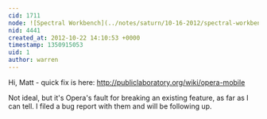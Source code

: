 ```yaml
---
cid: 1711
node: ![Spectral Workbench](../notes/saturn/10-16-2012/spectral-workbench)
nid: 4441
created_at: 2012-10-22 14:10:53 +0000
timestamp: 1350915053
uid: 1
author: warren
---
```


Hi, Matt - quick fix is here: http://publiclaboratory.org/wiki/opera-mobile

Not ideal, but it's Opera's fault for breaking an existing feature, as far as I can tell. I filed a bug report with them and will be following up.